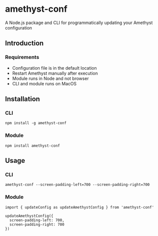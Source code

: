 # amethyst-conf
A Node.js package and CLI for programmatically updating your Amethyst configuration

## Introduction

### Requirements

- Configuration file is in the default location
- Restart Amethyst manually after execution
- Module runs in Node and not browser
- CLI and module runs on MacOS

## Installation

### CLI

    npm install -g amethyst-conf

### Module

    npm install amethyst-conf

## Usage

### CLI

    amethyst-conf --screen-padding-left=700 --screen-padding-right=700

### Module

    import { updateConfig as updateAmethystConfig } from 'amethyst-conf'

    updateAmethystConfig({
      screen-padding-left: 700,
      screen-padding-right: 700
    })
